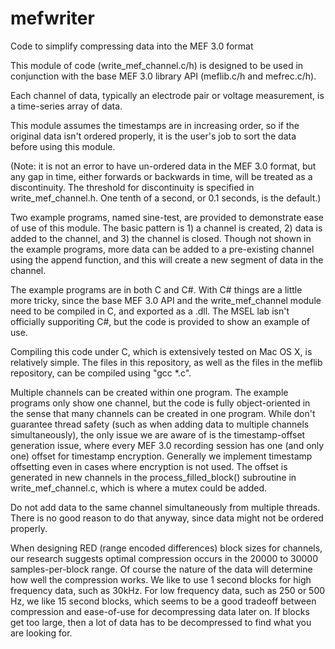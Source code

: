 # mefwriter
Code to simplify compressing data into the MEF 3.0 format

This module of code (write_mef_channel.c/h) is designed to be used in conjunction with the base
MEF 3.0 library API (meflib.c/h and mefrec.c/h).

Each channel of data, typically an electrode pair or voltage measurement, is a time-series array of data.

This module assumes the timestamps are in increasing order, so if the original data isn't ordered properly,
it is the user's job to sort the data before using this module.

(Note: it is not an error to have un-ordered data in the MEF 3.0 format, but any gap in time, either forwards
or backwards in time, will be treated as a discontinuity.  The threshold for discontinuity is specified
in write_mef_channel.h.  One tenth of a second, or 0.1 seconds, is the default.)

Two example programs, named sine-test, are provided to demonstrate ease of use of this module.  The basic
pattern is 1) a channel is created, 2) data is added to the channel, and 3) the channel is closed.  Though
not shown in the example programs, more data can be added to a pre-existing channel using the append function,
and this will create a new segment of data in the channel.

The example programs are in both C and C#.  With C# things are a little more tricky, since the base MEF 3.0
API and the write_mef_channel module need to be compiled in C, and exported as a .dll.  The MSEL lab
isn't officially supporiting C#, but the code is provided to show an example of use.

Compiling this code under C, which is extensively tested on Mac OS X, is relatively simple.  The files
in this repository, as well as the files in the meflib repository, can be compiled using "gcc *.c".

Multiple channels can be created within one program.  The example programs only show one channel, but
the code is fully object-oriented in the sense that many channels can be created in one program.  While don't
guarantee thread safety (such as when adding data to multiple channels simultaneously), the only issue we are 
aware of is the timestamp-offset generation issue, where every MEF 3.0 recording session has one (and only one)
offset for timestamp encryption.  Generally we implement timestamp offsetting even in cases where encryption 
is not used.  The offset is generated in new channels in the process_filled_block() subroutine in 
write_mef_channel.c, which is where a mutex could be added.

Do not add data to the same channel simultaneously from multiple threads.  There is no good reason to do that
anyway, since data might not be ordered properly.

When designing RED (range encoded differences) block sizes for channels, our research suggests optimal 
compression occurs in the 20000 to 30000 samples-per-block range.  Of course the nature of the data
will determine how well the compression works.  We like to use 1 second blocks for high frequency data,
such as 30kHz.  For low frequency data, such as 250 or 500 Hz, we like 15 second blocks, which seems to
be a good tradeoff between compression and ease-of-use for decompressing data later on.  If blocks get
too large, then a lot of data has to be decompressed to find what you are looking for.
